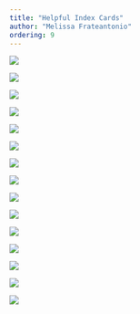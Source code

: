 ```yaml
---
title: "Helpful Index Cards"
author: "Melissa Frateantonio"
ordering: 9
---
```


![](/assets/images/zine/z3/helpful-index-cards/holly.jpg)

![](/assets/images/zine/z3/helpful-index-cards/shawn-2.jpg)

![](/assets/images/zine/z3/helpful-index-cards/genevieve.jpg)

![](/assets/images/zine/z3/helpful-index-cards/phoebe.jpg)

![](/assets/images/zine/z3/helpful-index-cards/shawn-1.jpg)

![](/assets/images/zine/z3/helpful-index-cards/roger-3.jpg)

![](/assets/images/zine/z3/helpful-index-cards/adrian.jpg)

![](/assets/images/zine/z3/helpful-index-cards/roger-1.jpg)

![](/assets/images/zine/z3/helpful-index-cards/calla-2.jpg)

![](/assets/images/zine/z3/helpful-index-cards/damon.jpg)

![](/assets/images/zine/z3/helpful-index-cards/roger-2.jpg)

![](/assets/images/zine/z3/helpful-index-cards/calla.jpg)

![](/assets/images/zine/z3/helpful-index-cards/tiffany.jpg)

![](/assets/images/zine/z3/helpful-index-cards/shawn-3.jpg)

![](/assets/images/zine/z3/helpful-index-cards/kate.jpg)
